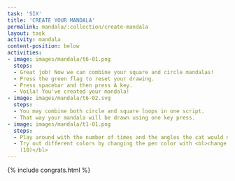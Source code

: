```yaml
---
task: 'SIX'
title: 'CREATE YOUR MANDALA'
permalink: mandala/:collection/create-mandala
layout: task
activity: mandala
content-position: below
activities:
- image: images/mandala/t6-01.png
  steps:
  - Great job! Now we can combine your square and circle mandalas!
  - Press the green flag to reset your drawing.
  - Press spacebar and then press A key.
  - Voila! You've created your mandala!
- image: images/mandala/t6-02.svg
  steps:
  - You may combine both circle and square loops in one script.
  - That way your mandala will be drawn using one key press.
- image: images/mandala/t1-01.png
  steps:
  - Play around with the number of times and the angles the cat would draw.
  - Try out different colors by changing the pen color with <bl>change pen color by
    (10)</bl>
---
```

{% include congrats.html %}
